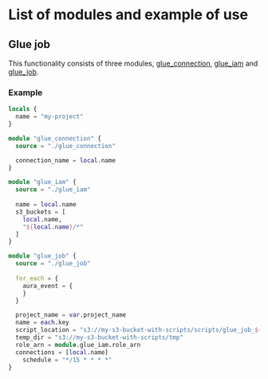 # List of modules and example of use

## Glue job
This functionality consists of three modules, [glue_connection](./glue_connection), [glue_iam](./glue_iam) and [glue_job](./glue_job).

### Example
```terraform
locals {
  name = "my-project"
}

module "glue_connection" {
  source = "./glue_connection"

  connection_name = local.name
}

module "glue_iam" {
  source = "./glue_iam"
  
  name = local.name
  s3_buckets = [
    local.name,
    "${local.name}/*"
  ]
}

module "glue_job" {
  source = "./glue_job"
  
  for_each = {
    aura_event = {
    }
  }

  project_name = var.project_name
  name = each.key
  script_location = "s3://my-s3-bucket-with-scripts/scripts/glue_job_${each.key}.py"
  temp_dir = "s3://my-s3-bucket-with-scripts/tmp"
  role_arn = module.glue_iam.role_arn
  connections = [local.name]
    schedule = "*/15 * * * *"
}
```
